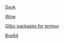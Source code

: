 [Dxvk](https://github.com/doitsujin/dxvk)

[Wine](https://github.com/airidosas252/Wine-Builds)

[Glibc packages for termux](https://github.com/termux-pacman/glibc-packages)

[Box64](https://github.com/ptitSeb/box64)
